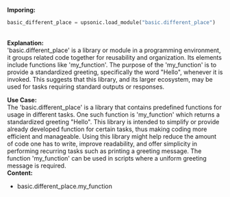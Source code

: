<b class="custom_code_highlight_green">Imporing:</b><br>
```python
basic_different_place = upsonic.load_module("basic.different_place")
```
<br><b class="custom_code_highlight_green">Explanation:</b><br>'basic.different_place' is a library or module in a programming environment, it groups related code together for reusability and organization. Its elements include functions like 'my_function'. The purpose of the 'my_function' is to provide a standardized greeting, specifically the word "Hello", whenever it is invoked. This suggests that this library, and its larger ecosystem, may be used for tasks requiring standard outputs or responses.

<b class="custom_code_highlight_green">Use Case:</b><br>The 'basic.different_place' is a library that contains predefined functions for usage in different tasks. One such function is 'my_function' which returns a standardized greeting "Hello". This library is intended to simplify or provide already developed function for certain tasks, thus making coding more efficient and manageable. Using this library might help reduce the amount of code one has to write, improve readability, and offer simplicity in performing recurring tasks such as printing a greeting message. The function 'my_function' can be used in scripts where a uniform greeting message is required.
<br><b class="custom_code_highlight_green">Content:</b><br>
  - basic.different_place.my_function
